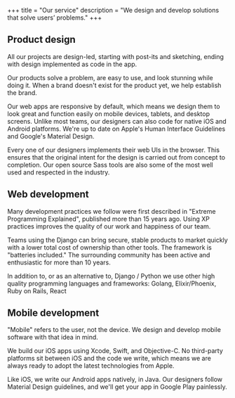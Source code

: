+++
title = "Our service"
description = "We design and develop solutions that solve users’ problems."
+++

## Product design

All our projects are design-led, starting with post-its and sketching, ending with design implemented as code in the app.

Our products solve a problem, are easy to use, and look stunning while doing it. When a brand doesn't exist for the product yet, we help establish the brand.

Our web apps are responsive by default, which means we design them to look great and function easily on mobile devices, tablets, and desktop screens. Unlike most teams, our designers can also code for native iOS and Android platforms. We're up to date on Apple's Human Interface Guidelines and Google's Material Design.

Every one of our designers implements their web UIs in the browser. This ensures that the original intent for the design is carried out from concept to completion. Our open source Sass tools are also some of the most well used and respected in the industry.


## Web development

Many development practices we follow were first described in "Extreme Programming Explained", published more than 15 years ago. Using XP practices improves the quality of our work and happiness of our team.

Teams using the Django can bring secure, stable products to market quickly with a lower total cost of ownership than other tools. The framework is "batteries included." The surrounding community has been active and enthusiastic for more than 10 years.

In addition to, or as an alternative to, Django / Python we use other high quality programming languages and frameworks: Golang, Elixir/Phoenix, Ruby on Rails, React


## Mobile development

"Mobile" refers to the user, not the device. We design and develop mobile software with that idea in mind.

We build our iOS apps using Xcode, Swift, and Objective-C. No third-party platforms sit between iOS and the code we write, which means we are always ready to adopt the latest technologies from Apple.

Like iOS, we write our Android apps natively, in Java. Our designers follow Material Design guidelines, and we'll get your app in Google Play painlessly.
